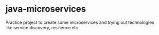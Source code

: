 # java-microservices
Practice project to create some microservices and trying out technologies like service discovery, resilience etc

